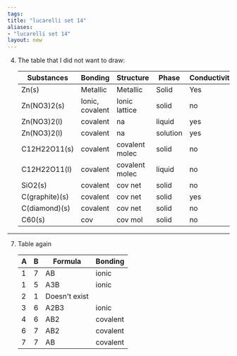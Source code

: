 ```yaml
---
tags: 
title: "lucarelli set 14"
aliases:
- "lucarelli set 14"
layout: new
---
```


4. The table that I did not want to draw:

    | Substances | Bonding | Structure | Phase | Conductivity | Hard | Malleable |
    |---|---|---|---|---|---|---|
    | Zn(s) | Metallic | Metallic | Solid | Yes | No | Yes |
    | Zn(NO3)2(s) | Ionic, covalent | Ionic lattice | solid | no | yes | no |
    | Zn(NO3)2(l) | covalent | na | liquid | yes | na | na |
    | Zn(NO3)2(l) | covalent | na | solution | yes | na | na |
    | C12H22O11(s) | covalent | covalent molec | solid | no | no | no? |
    | C12H22O11(l) | covalent | covalent molec | liquid | no | na | na |
    | SiO2(s) | covalent | cov net | solid | no | yes | no |
    | C(graphite)(s) | covalent | cov net |  solid | yes | no | no |
    | C(diamond)(s) | covalent | cov net | solid | no | yes | no |
    | C60(s) | cov | cov mol | solid | no | no | na |

---

7. Table again

    |A|B|Formula|Bonding|
    |---|---|---|---|
    |1|7|AB|ionic|
    |1|5|A3B|ionic|
    |2|1|Doesn't exist||
    |3|6|A2B3|ionic|
    |4|6|AB2|covalent|
    |6|7|AB2|covalent|
    |7|7|AB|covalent|
